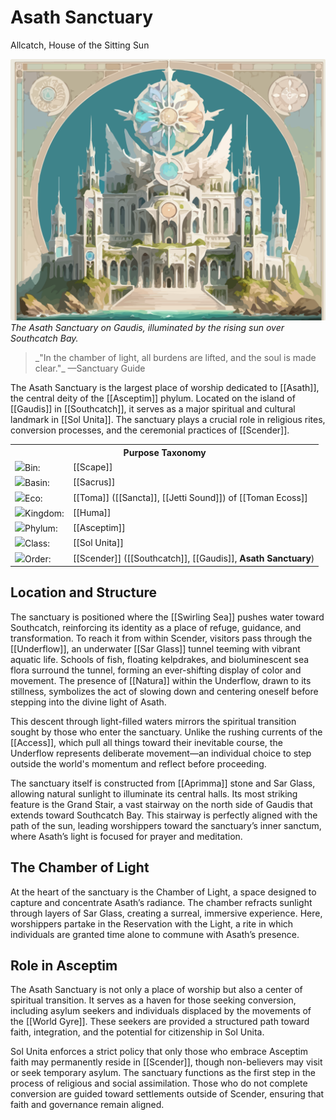 <!-- wiki-header-section:start -->
# Asath Sanctuary
<p class="nickname">Allcatch, House of the Sitting Sun</p>

<img src="wiki_images/Asath Sanctuary.png"><i>The Asath Sanctuary on Gaudis, illuminated by the rising sun over Southcatch Bay.</i></img>

<blockquote class="wiki-quote">
    _"In the chamber of light, all burdens are lifted, and the soul is made clear."_  
    <span class="wiki-quote-attribution">—Sanctuary Guide</span>
</blockquote>

The Asath Sanctuary is the largest place of worship dedicated to [[Asath]], the central deity of the [[Asceptim]] phylum. Located on the island of [[Gaudis]] in [[Southcatch]], it serves as a major spiritual and cultural landmark in [[Sol Unita]]. The sanctuary plays a crucial role in religious rites, conversion processes, and the ceremonial practices of [[Scender]].
<!-- wiki-header-section:end -->

<!-- taxonomy-table-section:start -->
<div class="taxonomy-table">
  <table>
    <tr>
      <th colspan="3">Purpose Taxonomy</th>
    </tr>
    <tr>
      <td class="taxon-label"><img src="svg/bin.svg" class="taxon-icon">Bin:</td>
      <td class="taxon-content" colspan="2">[[Scape]]</td>
    </tr>
    <tr>
      <td class="taxon-label"><img src="svg/basin.svg" class="taxon-icon">Basin:</td>
      <td class="taxon-content" colspan="2">[[Sacrus]]</td>
    </tr>
    <tr>
      <td class="taxon-label"><img src="svg/eco.svg" class="taxon-icon">Eco:</td>
      <td class="taxon-content" colspan="2">[[Toma]] ([[Sancta]], [[Jetti Sound]]) of [[Toman Ecoss]]</td>
    </tr>
    <tr>
      <td class="taxon-label"><img src="svg/kingdom.svg" class="taxon-icon">Kingdom:</td>
      <td class="taxon-content" colspan="2">[[Huma]]</td>
    </tr>
    <tr>
      <td class="taxon-label"><img src="svg/phylum.svg" class="taxon-icon">Phylum:</td>
      <td class="taxon-content" colspan="2">[[Asceptim]]</td>
    </tr>
    <tr>
      <td class="taxon-label"><img src="svg/class.svg" class="taxon-icon">Class:</td>
      <td class="taxon-content" colspan="2">[[Sol Unita]]</td>
    </tr>
    <tr>
      <td class="taxon-label"><img src="svg/order.svg" class="taxon-icon">Order:</td>
      <td class="taxon-content" colspan="2">[[Scender]] ([[Southcatch]], [[Gaudis]], <strong>Asath Sanctuary</strong>)</td>
    </tr>
  </table>
</div>
<!-- taxonomy-table-section:end -->

## Location and Structure

The sanctuary is positioned where the [[Swirling Sea]] pushes water toward Southcatch, reinforcing its identity as a place of refuge, guidance, and transformation. To reach it from within Scender, visitors pass through the [[Underflow]], an underwater [[Sar Glass]] tunnel teeming with vibrant aquatic life. Schools of fish, floating kelpdrakes, and bioluminescent sea flora surround the tunnel, forming an ever-shifting display of color and movement. The presence of [[Natura]] within the Underflow, drawn to its stillness, symbolizes the act of slowing down and centering oneself before stepping into the divine light of Asath.

This descent through light-filled waters mirrors the spiritual transition sought by those who enter the sanctuary. Unlike the rushing currents of the [[Access]], which pull all things toward their inevitable course, the Underflow represents deliberate movement—an individual choice to step outside the world's momentum and reflect before proceeding.

The sanctuary itself is constructed from [[Aprimma]] stone and Sar Glass, allowing natural sunlight to illuminate its central halls. Its most striking feature is the Grand Stair, a vast stairway on the north side of Gaudis that extends toward Southcatch Bay. This stairway is perfectly aligned with the path of the sun, leading worshippers toward the sanctuary’s inner sanctum, where Asath’s light is focused for prayer and meditation.

## The Chamber of Light

At the heart of the sanctuary is the Chamber of Light, a space designed to capture and concentrate Asath’s radiance. The chamber refracts sunlight through layers of Sar Glass, creating a surreal, immersive experience. Here, worshippers partake in the Reservation with the Light, a rite in which individuals are granted time alone to commune with Asath’s presence.


## Role in Asceptim

The Asath Sanctuary is not only a place of worship but also a center of spiritual transition. It serves as a haven for those seeking conversion, including asylum seekers and individuals displaced by the movements of the [[World Gyre]]. These seekers are provided a structured path toward faith, integration, and the potential for citizenship in Sol Unita.

Sol Unita enforces a strict policy that only those who embrace Asceptim faith may permanently reside in [[Scender]], though non-believers may visit or seek temporary asylum. The sanctuary functions as the first step in the process of religious and social assimilation. Those who do not complete conversion are guided toward settlements outside of Scender, ensuring that faith and governance remain aligned.
